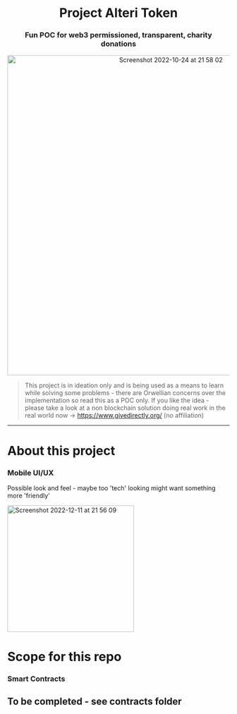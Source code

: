 <h1 align="center">
Project Alteri Token

</h1>
<h3 align="center">
Fun POC for web3 permissioned, transparent, charity donations
</h3>

<p align="center">
  <img width="726" alt="Screenshot 2022-10-24 at 21 58 02" src="https://user-images.githubusercontent.com/91282434/210984588-b60173cb-2e84-4567-860a-732b006a6d2f.png">
</p>

> This project is in ideation only and is being used as a means to learn while solving some problems - there are Orwellian concerns over the implementation so read this as a POC only. If you like the idea - please take a look at a non blockchain solution doing real work in the real world now -> https://www.givedirectly.org/   (no affiliation)

---

# About this project

### 

### Mobile UI/UX

Possible look and feel - maybe too 'tech' looking might want something more 'friendly'

<img width="287" alt="Screenshot 2022-12-11 at 21 56 09" src="https://user-images.githubusercontent.com/91282434/206932585-cbd8fc5b-c188-49ce-95a6-3e5b731ad2b1.png">

# Scope for this repo

### Smart Contracts

## To be completed - see contracts folder
